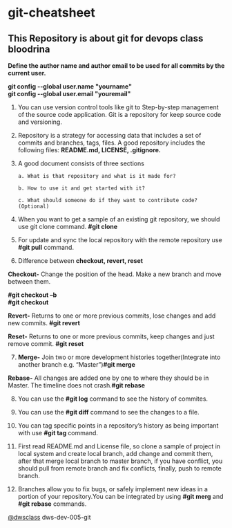 # git-cheatsheet

## **This Repository is about git for devops class bloodrina**

**Define the author name and author email to be used for all commits by the current user.**

**git config --global user.name "yourname"**      
**git config --global user.email "youremail"**

 1. You can use version control tools like git to Step-by-step management of the source code application. Git is a repository for keep source code and versioning.
        
 2. Repository is a strategy for accessing data that includes a set of commits and branches, tags, files. A good repository includes the following files:      **README.md, LICENSE, .gitignore.**
        
 3. A good document consists of three sections
        
        a. What is that repository and what is it made for?

        b. How to use it and get started with it?

        c. What should someone do if they want to contribute code?(Optional)
        
4. When you want to get a sample of an existing git repository, we should use git clone command. **#git clone**
        
5. For update and sync the local repository with the remote repository use **#git pull** command.
        
6. Difference between **checkout, revert, reset**
        
**Checkout-** Change the position of the head. Make a new branch and move between them.
        
**#git checkout –b <new-branch-name>**        
**#git checkout <other-branch-name>**

**Revert-** Returns to one or more previous commits, lose changes and add new commits. **#git revert**
        
**Reset-** Returns to one or more previous commits, keep changes and just remove commit. **#git reset**
    
7. **Merge-** Join two or more development histories together(Integrate into another branch e.g. “Master”)**#git merge <branch-name1><branche-name2>**
        
**Rebase-** All changes are added one by one to where they should be in Master. The timeline does not crash.**#git rebase**
        
8. You can use the **#git log** command to see the history of commites.
        
9. You can use the **#git diff** command to see the changes to a file.
        
10. You can tag specific points in a repository’s history as being important with use **#git tag <number of version>** command.
        
11. First read README.md and License file, so clone a sample of project in local system and create local branch, add change and commit them, after that merge local branch to master branch, if you have conflict, you should pull from remote branch and fix conflicts, finally, push to remote branch.
        
12. Branches allow you to fix bugs, or safely implement new ideas in a portion of your repository.You can be integrated by using **#git merg** and **#git rebase** commands.
 
 [@dwsclass](https://github.com/dwsclass) dws-dev-005-git
